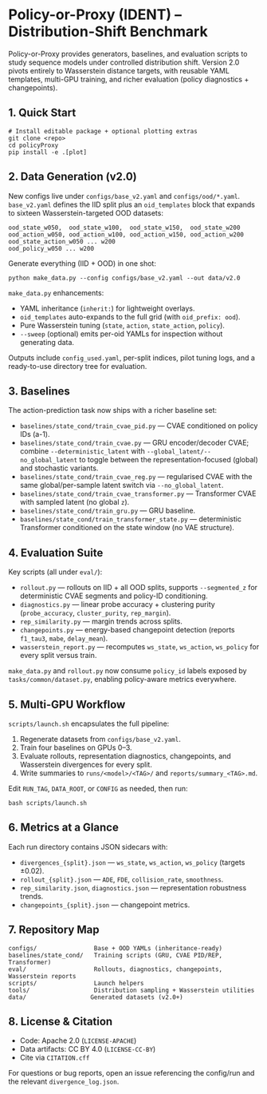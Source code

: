 # Policy-or-Proxy (IDENT) – Distribution-Shift Benchmark

Policy-or-Proxy provides generators, baselines, and evaluation scripts to study
sequence models under controlled distribution shift. Version 2.0 pivots entirely
to Wasserstein distance targets, with reusable YAML templates, multi-GPU
training, and richer evaluation (policy diagnostics + changepoints).

## 1. Quick Start
```
# Install editable package + optional plotting extras
git clone <repo>
cd policyProxy
pip install -e .[plot]
```

## 2. Data Generation (v2.0)

New configs live under `configs/base_v2.yaml` and `configs/ood/*.yaml`.
`base_v2.yaml` defines the IID split plus an `oid_templates` block that expands
to sixteen Wasserstein-targeted OOD datasets:

```
ood_state_w050,  ood_state_w100,  ood_state_w150,  ood_state_w200
ood_action_w050, ood_action_w100, ood_action_w150, ood_action_w200
ood_state_action_w050 ... w200
ood_policy_w050 ... w200
```

Generate everything (IID + OOD) in one shot:
```
python make_data.py --config configs/base_v2.yaml --out data/v2.0
```

`make_data.py` enhancements:
- YAML inheritance (`inherit:`) for lightweight overlays.
- `oid_templates` auto-expands to the full grid (with `oid_prefix: ood`).
- Pure Wasserstein tuning (`state`, `action`, `state_action`, `policy`).
- `--sweep` (optional) emits per-oid YAMLs for inspection without generating data.

Outputs include `config_used.yaml`, per-split indices, pilot tuning logs, and a
ready-to-use directory tree for evaluation.

## 3. Baselines

The action-prediction task now ships with a richer baseline set:
- `baselines/state_cond/train_cvae_pid.py` — CVAE conditioned on policy IDs (a-1).
- `baselines/state_cond/train_cvae.py` — GRU encoder/decoder CVAE; combine
  `--deterministic_latent` with `--global_latent/--no_global_latent` to toggle
  between the representation-focused (global) and stochastic variants.
- `baselines/state_cond/train_cvae_reg.py` — regularised CVAE with the same
  global/per-sample latent switch via `--no_global_latent`.
- `baselines/state_cond/train_cvae_transformer.py` — Transformer CVAE with
  sampled latent (no global `z`).
- `baselines/state_cond/train_gru.py` — GRU baseline.
- `baselines/state_cond/train_transformer_state.py` — deterministic Transformer
  conditioned on the state window (no VAE structure).

## 4. Evaluation Suite

Key scripts (all under `eval/`):
- `rollout.py` — rollouts on IID + all OOD splits, supports `--segmented_z` for
  deterministic CVAE segments and policy-ID conditioning.
- `diagnostics.py` — linear probe accuracy + clustering purity (`probe_accuracy`,
  `cluster_purity`, `rep_margin`).
- `rep_similarity.py` — margin trends across splits.
- `changepoints.py` — energy-based changepoint detection (reports `f1_tau3`,
  `mabe`, `delay_mean`).
- `wasserstein_report.py` — recomputes `ws_state`, `ws_action`, `ws_policy` for
  every split versus train.

`make_data.py` and `rollout.py` now consume `policy_id` labels exposed by
`tasks/common/dataset.py`, enabling policy-aware metrics everywhere.

## 5. Multi-GPU Workflow

`scripts/launch.sh` encapsulates the full pipeline:
1. Regenerate datasets from `configs/base_v2.yaml`.
2. Train four baselines on GPUs 0–3.
3. Evaluate rollouts, representation diagnostics, changepoints, and Wasserstein
   divergences for every split.
4. Write summaries to `runs/<model>/<TAG>/` and `reports/summary_<TAG>.md`.

Edit `RUN_TAG`, `DATA_ROOT`, or `CONFIG` as needed, then run:
```
bash scripts/launch.sh
```

## 6. Metrics at a Glance

Each run directory contains JSON sidecars with:
- `divergences_{split}.json` — `ws_state`, `ws_action`, `ws_policy` (targets ±0.02).
- `rollout_{split}.json` — `ADE`, `FDE`, `collision_rate`, `smoothness`.
- `rep_similarity.json`, `diagnostics.json` — representation robustness trends.
- `changepoints_{split}.json` — changepoint metrics.

## 7. Repository Map
```
configs/                Base + OOD YAMLs (inheritance-ready)
baselines/state_cond/   Training scripts (GRU, CVAE PID/REP, Transformer)
eval/                   Rollouts, diagnostics, changepoints, Wasserstein reports
scripts/                Launch helpers
tools/                  Distribution sampling + Wasserstein utilities
data/                  Generated datasets (v2.0+)
```

## 8. License & Citation
- Code: Apache 2.0 (`LICENSE-APACHE`)
- Data artifacts: CC BY 4.0 (`LICENSE-CC-BY`)
- Cite via `CITATION.cff`

For questions or bug reports, open an issue referencing the config/run and the
relevant `divergence_log.json`.
